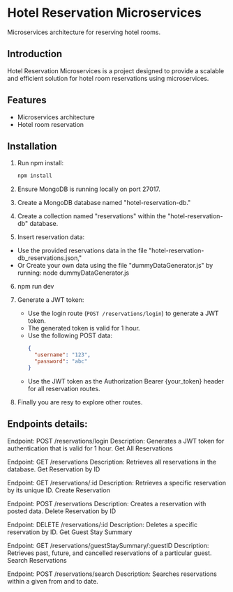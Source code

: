 # Hotel Reservation Microservices

Microservices architecture for reserving hotel rooms.

## Introduction

Hotel Reservation Microservices is a project designed to provide a scalable and efficient solution for hotel room reservations using microservices.

## Features

- Microservices architecture
- Hotel room reservation


## Installation

1. Run npm install:

   ```bash
   npm install
   ```
2. Ensure MongoDB is running locally on port 27017.

3. Create a MongoDB database named "hotel-reservation-db."

4. Create a collection named "reservations" within the "hotel-reservation-db" database.

5. Insert reservation data:
  - Use the provided reservations data in the file "hotel-reservation-db_reservations.json,"  
  - Or Create your own data using the file "dummyDataGenerator.js" by running: node dummyDataGenerator.js

6. npm run dev

7. Generate a JWT token:
   - Use the login route (`POST /reservations/login`) to generate a JWT token.
   - The generated token is valid for 1 hour.
   - Use the following POST data:
     ```json
     {
       "username": "123",
       "password": "abc"
     }
     ```
   - Use the JWT token as the Authorization Bearer {your_token} header for all reservation routes.

8. Finally you are resy to explore other routes.


## Endpoints details:


Endpoint: POST /reservations/login
Description: Generates a JWT token for authentication that is valid for 1 hour.
Get All Reservations

Endpoint: GET /reservations
Description: Retrieves all reservations in the database.
Get Reservation by ID

Endpoint: GET /reservations/:id
Description: Retrieves a specific reservation by its unique ID.
Create Reservation

Endpoint: POST /reservations
Description: Creates a reservation with posted data.
Delete Reservation by ID

Endpoint: DELETE /reservations/:id
Description: Deletes a specific reservation by ID.
Get Guest Stay Summary

Endpoint: GET /reservations/guestStaySummary/:guestID
Description: Retrieves past, future, and cancelled reservations of a particular guest.
Search Reservations

Endpoint: POST /reservations/search
Description: Searches reservations within a given from and to date.
